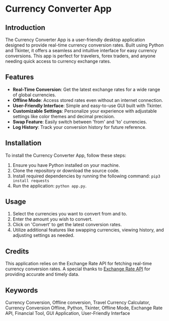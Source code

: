 # Currency Converter App

## Introduction
The Currency Converter App is a user-friendly desktop application designed to provide real-time currency conversion rates. Built using Python and Tkinter, it offers a seamless and intuitive interface for easy currency conversions. This app is perfect for travelers, forex traders, and anyone needing quick access to currency exchange rates.

## Features
- **Real-Time Conversion**: Get the latest exchange rates for a wide range of global currencies.
- **Offline Mode**: Access stored rates even without an internet connection.
- **User-Friendly Interface**: Simple and easy-to-use GUI built with Tkinter.
- **Customizable Settings**: Personalize your experience with adjustable settings like color themes and decimal precision.
- **Swap Feature**: Easily switch between 'from' and 'to' currencies.
- **Log History**: Track your conversion history for future reference.

## Installation
To install the Currency Converter App, follow these steps:
1. Ensure you have Python installed on your machine.
2. Clone the repository or download the source code.
3. Install required dependencies by running the following command: `pip3 install requests`
4. Run the application: `python app.py`.

## Usage
1. Select the currencies you want to convert from and to.
2. Enter the amount you wish to convert.
3. Click on 'Convert' to get the latest conversion rates.
4. Utilize additional features like swapping currencies, viewing history, and adjusting settings as needed.

## Credits
This application relies on the Exchange Rate API for fetching real-time currency conversion rates. A special thanks to [Exchange Rate API](https://www.exchangerate-api.com) for providing accurate and timely data.

## Keywords
Currency Conversion, Offline conversion, Travel Currency Calculator, Currency Conversion Offline, Python, Tkinter, Offline Mode, Exchange Rate API, Financial Tool, GUI Application, User-Friendly Interface
